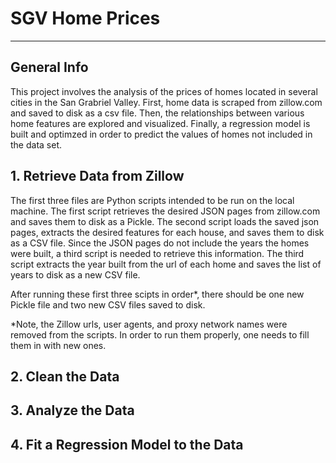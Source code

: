 # SGV Home Prices
***
## General Info
This project involves the analysis of the prices of homes located in several cities in the San Grabriel Valley.
First, home data is scraped from zillow.com and saved to disk as a csv file.
Then, the relationships between various home features are explored and visualized.
Finally, a regression model is built and optimzed in order to predict the values of homes not included in the data set.

## 1. Retrieve Data from Zillow
The first three files are Python scripts intended to be run on the local machine. The first script retrieves the desired
JSON pages from zillow.com and saves them to disk as a Pickle. The second script loads the saved json pages, extracts the desired
features for each house, and saves them to disk as a CSV file. Since the JSON pages do not include the years the homes were built,
a third script is needed to retrieve this information. The third script extracts the year built from the url of each home and saves
the list of years to disk as a new CSV file.  
  
After running these first three scipts in order*, there should be one new Pickle file and two new CSV files saved to disk.  

*Note, the Zillow urls, user agents, and proxy network names were removed from the scripts. In order to run them properly, one needs to
fill them in with new ones.

## 2. Clean the Data

## 3. Analyze the Data

## 4. Fit a Regression Model to the Data
